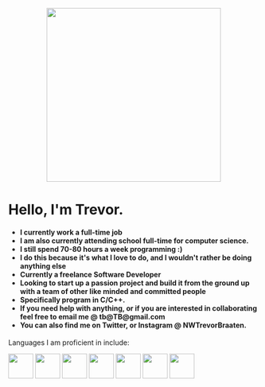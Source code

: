 <p align="Center">
  <img src="https://i.imgur.com/Ss3EJcs.png" height="350" width"350" />
</p>

<h1>Hello, I'm Trevor.</h1>
<h4>
<ul>
  <li>I currently work a full-time job</li>
  <li>I am also currently attending school full-time for computer science.</li>
  <li> I still spend 70-80 hours a week programming :)</li>
  <li> I do this because it's what I love to do, and I wouldn't rather be doing anything else</li>
  <li> Currently a freelance Software Developer</li>
  <li> Looking to start up a passion project and build it from the ground up with a team of other like minded and committed people</li>
  <li> Specifically program in C/C++.</li>
  <li> If you need help with anything, or if you are interested in collaborating feel free to email me @ tb@TB@gmail.com
  <li>You can also find me on Twitter, or Instagram @ NWTrevorBraaten.
    </h4>
<p> Languages I am proficient in include: </p>
<div>
  <img src="https://upload.wikimedia.org/wikipedia/commons/thumb/1/18/ISO_C%2B%2B_Logo.svg/1822px-ISO_C%2B%2B_Logo.svg.png" height="50" width="50" style="display: inline-block;"/>
  <img src="https://e7.pngegg.com/pngimages/724/306/png-clipart-c-logo-c-programming-language-icon-letter-c-blue-logo.png" height="50" width="50" style="display: inline-block;"/>
  <img src="https://upload.wikimedia.org/wikipedia/commons/thumb/c/c3/Python-logo-notext.svg/935px-Python-logo-notext.svg.png" height="50" width="50" style="display: inline-block;"/>
  <img src="https://cdn-icons-png.flaticon.com/512/732/732212.png" height="50" width="50" style="display: inline-block;"/>
  <img src="https://cdn-icons-png.flaticon.com/512/732/732190.png" height="50" width="50" style="display: inline-block;"/>
  <img src="https://cdn-icons-png.flaticon.com/512/5968/5968292.png" height="50" width="50" style="display: inline-block;"/>
 <img src="https://cdn4.iconfinder.com/data/icons/logos-3/600/React.js_logo-512.png"  height="50" width="50" style="display: inline-block;"/>
</div>
